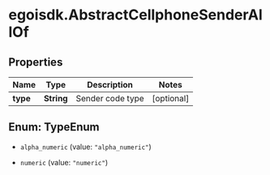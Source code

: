# egoisdk.AbstractCellphoneSenderAllOf

## Properties

Name | Type | Description | Notes
------------ | ------------- | ------------- | -------------
**type** | **String** | Sender code type | [optional] 



## Enum: TypeEnum


* `alpha_numeric` (value: `"alpha_numeric"`)

* `numeric` (value: `"numeric"`)




